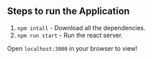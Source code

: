 ## Steps to run the Application

1. `npm intall` - Download all the dependencies.
2. `npm run start` - Run the react server.

Open `localhost:3000` in your browser to view!

